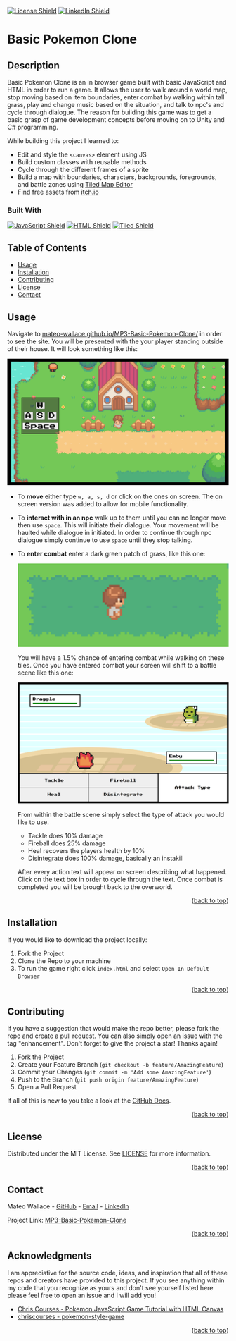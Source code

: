 <p id="readme-top"></p>

[![License Shield](https://img.shields.io/badge/License-MIT-success?style=for-the-badge)](./LICENSE)
[![LinkedIn Shield](https://img.shields.io/badge/LinkedIn-555555?style=for-the-badge&logo=linkedin)](https://www.linkedin.com/in/mateo-wallace/)

# Basic Pokemon Clone

## Description

Basic Pokemon Clone is an in browser game built with basic JavaScript and HTML in order to run a game. It allows the user to walk around a world map, stop moving based on item boundaries, enter combat by walking within tall grass, play and change music based on the situation, and talk to npc's and cycle through dialogue. The reason for building this game was to get a basic grasp of game development concepts before moving on to Unity and C# programming.

While building this project I learned to:

- Edit and style the `<canvas>` element using JS
- Build custom classes with reusable methods
- Cycle through the different frames of a sprite
- Build a map with boundaries, characters, backgrounds, foregrounds, and battle zones using [Tiled Map Editor](https://www.mapeditor.org/)
- Find free assets from [itch.io](https://itch.io/)

### Built With

[![JavaScript Shield](https://img.shields.io/badge/JavaScript_ES6+-F7DF1E?&style=for-the-badge&logo=javascript&logoColor=272727)](https://developer.mozilla.org/en-US/docs/Web/JavaScript)
[![HTML Shield](https://img.shields.io/badge/HTML5-E34F26?&style=for-the-badge&logo=html5&logoColor=white)](https://developer.mozilla.org/en-US/docs/Glossary/HTML5)
[![Tiled Shield](https://img.shields.io/badge/Tiled-3645FF?&style=for-the-badge&logo=tidal&logoColor=white)](https://www.mapeditor.org/)

## Table of Contents

- [Usage](#usage)
- [Installation](#installation)
- [Contributing](#contributing)
- [License](#license)
- [Contact](#contact)

## Usage

Navigate to [mateo-wallace.github.io/MP3-Basic-Pokemon-Clone/](https://mateo-wallace.github.io/MP3-Basic-Pokemon-Clone/) in order to see the site. You will be presented with the your player standing outside of their house. It will look something like this:

![example of deployed site](./assets/img/deployed.png)

- To **move** either type `w, a, s, d` or click on the ones on screen. The on screen version was added to allow for mobile functionality.

- To **interact with in an npc** walk up to them until you can no longer move then use `space`. This will initiate their dialogue. Your movement will be haulted while dialogue in initiated. In order to continue through npc dialogue simply continue to use `space` until they stop talking.

- To **enter combat** enter a dark green patch of grass, like this one:

  ![dark green patch of grass](./assets/img/grass-example-crop.png)

  You will have a 1.5% chance of entering combat while walking on these tiles. Once you have entered combat your screen will shift to a battle scene like this one:

  ![battle scene example](./assets/img/battle-scene-example.png)

  From within the battle scene simply select the type of attack you would like to use.

  - Tackle does 10% damage
  - Fireball does 25% damage
  - Heal recovers the players health by 10%
  - Disintegrate does 100% damage, basically an instakill

  After every action text will appear on screen describing what happened. Click on the text box in order to cycle through the text. Once combat is completed you will be brought back to the overworld.

<p align="right">(<a href="#readme-top">back to top</a>)</p>

## Installation

If you would like to download the project locally:

1. Fork the Project
1. Clone the Repo to your machine
1. To run the game right click `index.html` and select `Open In Default Browser`

<p align="right">(<a href="#readme-top">back to top</a>)</p>

## Contributing

If you have a suggestion that would make the repo better, please fork the repo and create a pull request. You can also simply open an issue with the tag "enhancement". Don't forget to give the project a star! Thanks again!

1. Fork the Project
1. Create your Feature Branch (`git checkout -b feature/AmazingFeature`)
1. Commit your Changes (`git commit -m 'Add some AmazingFeature'`)
1. Push to the Branch (`git push origin feature/AmazingFeature`)
1. Open a Pull Request

If all of this is new to you take a look at the [GitHub Docs](https://docs.github.com/en/get-started/quickstart/fork-a-repo).

<p align="right">(<a href="#readme-top">back to top</a>)</p>

## License

Distributed under the MIT License. See [LICENSE](./LICENSE) for more information.

<p align="right">(<a href="#readme-top">back to top</a>)</p>

## Contact

Mateo Wallace - [GitHub](https://github.com/Mateo-Wallace) - [Email](mailto:mateo.t.wallace@gmail.com) - [LinkedIn](https://www.linkedin.com/in/mateo-wallace/)

Project Link: [MP3-Basic-Pokemon-Clone](https://github.com/Mateo-Wallace/MP3-Basic-Pokemon-Clone)

<p align="right">(<a href="#readme-top">back to top</a>)</p>

## Acknowledgments

I am appreciative for the source code, ideas, and inspiration that all of these repos and creators have provided to this project. If you see anything within my code that you recognize as yours and don't see yourself listed here please feel free to open an issue and I will add you!

- [Chris Courses - Pokemon JavaScript Game Tutorial with HTML Canvas](https://www.youtube.com/watch?v=yP5DKzriqXA)
- [chriscourses - pokemon-style-game](https://github.com/chriscourses/pokemon-style-game)

<p align="right">(<a href="#readme-top">back to top</a>)</p>
